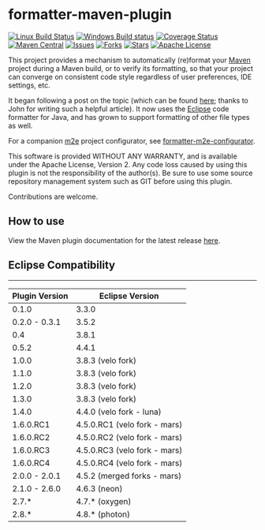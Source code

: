 formatter-maven-plugin
======================

[![Linux Build Status](https://travis-ci.org/revelc/formatter-maven-plugin.svg)](https://travis-ci.org/revelc/formatter-maven-plugin)
[![Windows Build status](https://ci.appveyor.com/api/projects/status/j3cd0dwqlyu0iv2y?svg=true)](https://ci.appveyor.com/project/velo/formatter-maven-plugin)
[![Coverage Status](https://coveralls.io/repos/revelc/formatter-maven-plugin/badge.svg?branch=master)](https://coveralls.io/r/revelc/formatter-maven-plugin?branch=master)
[![Maven Central](https://maven-badges.herokuapp.com/maven-central/net.revelc.code.formatter/formatter-maven-plugin/badge.svg)](https://maven-badges.herokuapp.com/maven-central/net.revelc.code.formatter/formatter-maven-plugin/)
[![Issues](https://img.shields.io/github/issues/revelc/formatter-maven-plugin.svg)](https://github.com/revelc/formatter-maven-plugin/issues)
[![Forks](https://img.shields.io/github/forks/revelc/formatter-maven-plugin.svg)](https://github.com/revelc/formatter-maven-plugin/network)
[![Stars](https://img.shields.io/github/stars/revelc/formatter-maven-plugin.svg)](https://github.com/revelc/formatter-maven-plugin/stargazers)
[![Apache License](http://img.shields.io/badge/license-ASL-blue.svg)](https://github.com/revelc/formatter-maven-plugin/blob/master/LICENSE)

This project provides a mechanism to automatically (re)format your [Maven]
project during a Maven build, or to verify its formatting, so that your project
can converge on consistent code style regardless of user preferences, IDE
settings, etc.

It began following a post on the topic (which can be found [here][blog]; thanks
to John for writing such a helpful article). It now uses the [Eclipse] code
formatter for Java, and has grown to support formatting of other file types as
well.

For a companion [m2e] project configurator, see [formatter-m2e-configurator].

This software is provided WITHOUT ANY WARRANTY, and is available under the
Apache License, Version 2. Any code loss caused by using this plugin is not the
responsibility of the author(s). Be sure to use some source repository
management system such as GIT before using this plugin.

Contributions are welcome.

## How to use

View the Maven plugin documentation for the latest release [here][plugin-docs].

## Eclipse Compatibility

-------------------------------------
Plugin Version	| Eclipse Version
--------------  | ---------------
0.1.0           | 3.3.0
0.2.0 - 0.3.1   | 3.5.2
0.4             | 3.8.1 
0.5.2           | 4.4.1
1.0.0           | 3.8.3 (velo fork)
1.1.0           | 3.8.3 (velo fork)
1.2.0           | 3.8.3 (velo fork)
1.3.0           | 3.8.3 (velo fork)
1.4.0           | 4.4.0 (velo fork - luna)
1.6.0.RC1       | 4.5.0.RC1 (velo fork - mars)
1.6.0.RC2       | 4.5.0.RC2 (velo fork - mars)
1.6.0.RC3       | 4.5.0.RC3 (velo fork - mars)
1.6.0.RC4       | 4.5.0.RC4 (velo fork - mars)
2.0.0 - 2.0.1   | 4.5.2 (merged forks - mars)
2.1.0 - 2.6.0   | 4.6.3 (neon)
2.7.&ast;       | 4.7.&ast; (oxygen)
2.8.&ast;       | 4.8.&ast; (photon)

[Eclipse]: https://eclipse.org
[Maven]: https://maven.apache.org
[m2e]: https://eclipse.org/m2e
[blog]: http://ssscripting.wordpress.com/2009/06/10/how-to-use-the-eclipse-code-formatter-from-your-code/
[plugin-docs]: http://code.revelc.net/formatter-maven-plugin/
[formatter-m2e-configurator]: https://github.com/revelc/formatter-m2e-configurator
[related1]: http://wiki.eclipse.org/M2E_extension_development_environment
[related2]: http://wiki.eclipse.org/Submitting_M2E_marketplace_entries
[related3]: http://www.eclipse.org/forums/index.php/t/478639/0/unread/
[related4]: http://www.vogella.com/articles/EclipsePreferences/article.html
